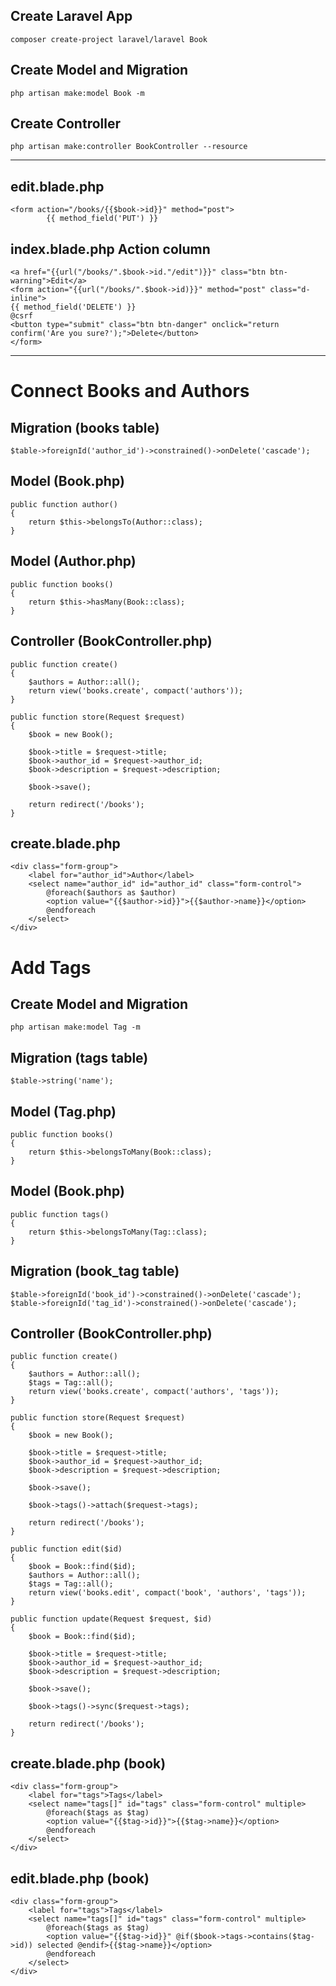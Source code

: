 ## Create Laravel App
```composer create-project laravel/laravel Book```

## Create Model and Migration
```php artisan make:model Book -m```

## Create Controller
```php artisan make:controller BookController --resource```

--------------

## edit.blade.php
```
<form action="/books/{{$book->id}}" method="post">
        {{ method_field('PUT') }}
```
## index.blade.php Action column
```
<a href="{{url("/books/".$book->id."/edit")}}" class="btn btn-warning">Edit</a>
<form action="{{url("/books/".$book->id)}}" method="post" class="d-inline">
{{ method_field('DELETE') }}
@csrf
<button type="submit" class="btn btn-danger" onclick="return confirm('Are you sure?');">Delete</button>
</form>
```

-------
# Connect Books and Authors
## Migration (books table)
```
$table->foreignId('author_id')->constrained()->onDelete('cascade');
```
## Model (Book.php)
```
public function author()
{
    return $this->belongsTo(Author::class);
}
```
## Model (Author.php)
```
public function books()
{
    return $this->hasMany(Book::class);
}
```

## Controller (BookController.php)
```
public function create()
{
    $authors = Author::all();
    return view('books.create', compact('authors'));
}
```

```
public function store(Request $request)
{
    $book = new Book();

    $book->title = $request->title;
    $book->author_id = $request->author_id;
    $book->description = $request->description;

    $book->save();

    return redirect('/books');
}
```


## create.blade.php
```
<div class="form-group">
    <label for="author_id">Author</label>
    <select name="author_id" id="author_id" class="form-control">
        @foreach($authors as $author)
        <option value="{{$author->id}}">{{$author->name}}</option>
        @endforeach
    </select>
</div>
```

# Add Tags
## Create Model and Migration
```php artisan make:model Tag -m```

## Migration (tags table)
```
$table->string('name');
```

## Model (Tag.php)
```
public function books()
{
    return $this->belongsToMany(Book::class);
}
```

## Model (Book.php)
```
public function tags()
{
    return $this->belongsToMany(Tag::class);
}
```

## Migration (book_tag table)
```
$table->foreignId('book_id')->constrained()->onDelete('cascade');
$table->foreignId('tag_id')->constrained()->onDelete('cascade');
```

## Controller (BookController.php)
```
public function create()
{
    $authors = Author::all();
    $tags = Tag::all();
    return view('books.create', compact('authors', 'tags'));
}
```

```
public function store(Request $request)
{
    $book = new Book();

    $book->title = $request->title;
    $book->author_id = $request->author_id;
    $book->description = $request->description;

    $book->save();

    $book->tags()->attach($request->tags);

    return redirect('/books');
}
```

```
public function edit($id)
{
    $book = Book::find($id);
    $authors = Author::all();
    $tags = Tag::all();
    return view('books.edit', compact('book', 'authors', 'tags'));
}
```

```
public function update(Request $request, $id)
{
    $book = Book::find($id);

    $book->title = $request->title;
    $book->author_id = $request->author_id;
    $book->description = $request->description;

    $book->save();

    $book->tags()->sync($request->tags);

    return redirect('/books');
}
```

## create.blade.php (book)
```
<div class="form-group">
    <label for="tags">Tags</label>
    <select name="tags[]" id="tags" class="form-control" multiple>
        @foreach($tags as $tag)
        <option value="{{$tag->id}}">{{$tag->name}}</option>
        @endforeach
    </select>
</div>
```

## edit.blade.php (book)
```
<div class="form-group">
    <label for="tags">Tags</label>
    <select name="tags[]" id="tags" class="form-control" multiple>
        @foreach($tags as $tag)
        <option value="{{$tag->id}}" @if($book->tags->contains($tag->id)) selected @endif>{{$tag->name}}</option>
        @endforeach
    </select>
</div>
```
